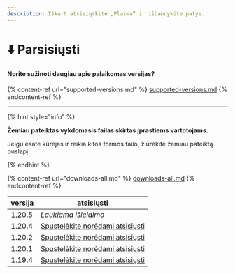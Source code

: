 ```yaml
---
description: Iškart atsisiųskite „Plazma“ ir išbandykite patys.
---
```


# ⬇️ Parsisiųsti

#### Norite sužinoti daugiau apie palaikomas versijas?

{% content-ref url="supported-versions.md" %}
[supported-versions.md](supported-versions.md)
{% endcontent-ref %}

***

{% hint style="info" %}

**Žemiau pateiktas vykdomasis failas skirtas įprastiems vartotojams.**

Jeigu esate kūrėjas ir reikia kitos formos failo, žiūrėkite žemiau pateiktą puslapį.

{% endhint %}

{% content-ref url="downloads-all.md" %}
[downloads-all.md](downloads-all.md)
{% endcontent-ref %}

<table data-view="cards">
    <thead>
        <tr>
            <th>versija</th>
            <th>atsisiųsti</th>
        </tr>
    </thead>
    <tbody>
        <tr>
            <td>1.20.5</td>
            <td><em>Laukiama išleidimo</em></td>
        </tr>
        <tr>
            <td>1.20.4</td>
            <td><a href="https://github.com/PlazmaMC/Plazma/releases/download/build/1.20.4/latest/plazma-paperclip-1.20.4-R0.1-SNAPSHOT-reobf.jar">Spustelėkite norėdami atsisiųsti</a></td>
        </tr>
        <tr>
            <td>1.20.2</td>
            <td><a href="https://github.com/PlazmaMC/Plazma/releases/download/build/1.20.2/latest/plazma-paperclip-1.20.2-R0.1-SNAPSHOT-reobf.jar">Spustelėkite norėdami atsisiųsti</a></td>
        </tr>
        <tr>
            <td>1.20.1</td>
            <td><a href="https://github.com/PlazmaMC/Plazma/releases/download/build/1.20.1/latest/plazma-paperclip-1.20.1-R0.1-SNAPSHOT-reobf.jar">Spustelėkite norėdami atsisiųsti</a></td>
        </tr>
        <tr>
            <td>1.19.4</td>
            <td><a href="https://github.com/PlazmaMC/Plazma/releases/download/build/1.19.4/latest/plazma-paperclip-1.19.4-R0.1-SNAPSHOT-reobf.jar">Spustelėkite norėdami atsisiųsti</a></td>
        </tr>
    </tbody>
</table>
